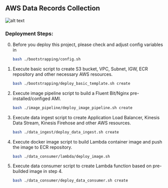 ## AWS Data Records Collection
![alt text](../master/architecture_diagram.png?raw=true)

### Deployment Steps:

0. Before you deploy this project, please check and adjust config variables in
 	```sh
 	bash ./bootstrapping/config.sh
 	```
1. Execute basic script to create S3 bucket, VPC, Subnet, IGW, ECR repository and other necessary AWS resources.
	```sh
   bash ./bootstrapping/deploy_basic_template.sh create
    ```
2. Execute image pipeline script to build a Fluent Bit/Nginx pre-installed/configed AMI.
   ```sh
   bash ./image_pipeline/deploy_image_pipeline.sh create
   ```
3. Execute data ingest script to create Application Load Balancer, Kinesis Data Stream, Kinesis Firehose and other AWS resources.
   ```sh
   bash ./data_ingest/deploy_data_ingest.sh create
   ```
4. Execute docker image script to build Lambda container image and push the image to ECR repository.
   ```sh
   bash ./data_consumer/lambda/deploy_image.sh
   ```
5. Execute data consumer script to create Lambda function based on pre-builded image in step 4.
   ```sh
   bash ./data_consumer/deploy_data_consumer.sh create
   ```
